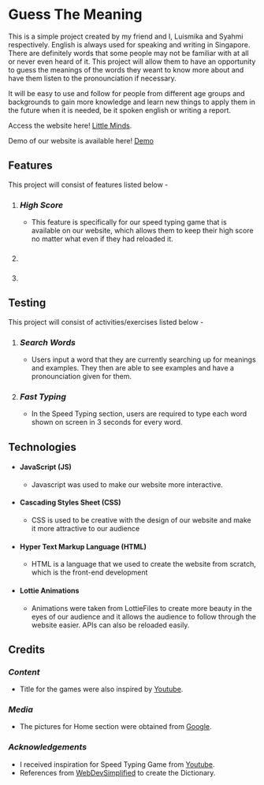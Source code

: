 # **Guess The Meaning**

This is a simple project created by my friend and I, Luismika and Syahmi respectively. English is always used for speaking and writing in Singapore. There are definitely words that some people may not be familiar with at all or never even heard of it. This project will allow them to have an opportunity to guess the meanings of the words they weant to know more about and have them listen to the pronounciation if necessary.

It will be easy to use and follow for people from different age groups and backgrounds to gain more knowledge and learn new things to apply them in the future when it is needed, be it spoken english or writing a report.

Access the website here! [Little Minds](https://syhmiii.github.io/Little-Minds/). 

Demo of our website is available here! [Demo](https://drive.google.com/file/d/1VTHZjyy8iiQOAcHOpqLAYoT4ox_SQIbr/view?usp=sharing)
## **Features**

This project will consist of features listed below -

1. ### *High Score*
     - This feature is specifically for our speed typing game that is available on our website, which allows them to keep their high score no matter what even if they had reloaded it.

2. ###

2. 
## **Testing**

This project will consist of activities/exercises listed below -
1. ### *Search Words*
     - Users input a word that they are currently searching up for meanings and examples. They then are able to see examples and have a pronounciation given for them.
2. ### *Fast Typing*
     - In the Speed Typing section, users are required to type each word shown on screen in 3 seconds for every word.
## **Technologies**
- #### JavaScript (JS)
     - Javascript was used to make our website more interactive.
- #### Cascading Styles Sheet (CSS)
     - CSS is used to be creative with the design of our website and make it more attractive to our audience
- #### Hyper Text Markup Language (HTML)
     - HTML is a language that we used to create the website from scratch, which is the front-end development
- #### Lottie Animations
     - Animations were taken from LottieFiles to create more beauty in the eyes of our audience and it allows the audience to follow through the website easier. APIs can also be reloaded easily.


## **Credits**
### *Content*
- Title for the games were also inspired by [Youtube](https://www.youtube.com/).
### *Media*
- The pictures for Home section were obtained from [Google](https://www.google.com/).


### *Acknowledgements*
- I received inspiration for Speed Typing Game from [Youtube](https://www.youtube.com/watch?v=Yw-SYSG-028).
- References from [WebDevSimplified](https://www.youtube.com/watch?v=R1S_NhKkvGA) to create the Dictionary.

